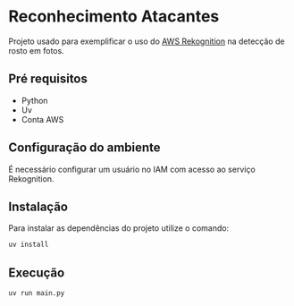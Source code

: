 # Reconhecimento Atacantes

Projeto usado para exemplificar o uso do [AWS Rekognition](https://docs.aws.amazon.com/pt_br/rekognition/latest/APIReference/API_CompareFaces.html) na detecção de rosto em fotos.

## Pré requisitos

- Python
- Uv
- Conta AWS

## Configuração do ambiente

É necessário configurar um usuário no IAM com acesso ao serviço Rekognition.

## Instalação

Para instalar as dependências do projeto utilize o comando:

```sh
uv install
```

## Execução

```
uv run main.py
```
